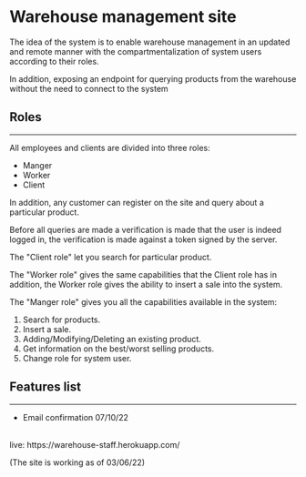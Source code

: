<h1>Warehouse management site</h1>
<p>The idea of the system is to enable warehouse management in an updated 
and remote manner with the compartmentalization of system users according to 
their roles.</p>
<p>In addition, exposing an endpoint for querying products from the warehouse without the need to connect to the system</p>

<h2>Roles</h2>
<hr>
<p>
All employees and clients are divided into three roles:
</p>
<ul><li>Manger</li><li>Worker</li><li>Client</li></ul>
<p>In addition, any customer can register on the site and query about a 
particular product.</p>
<p>Before all queries are made a verification is made that the user is indeed 
logged in, the verification is made against a token signed by the server.
</p>

<p>The "Client role" let you search for particular product.</p>
<p>The "Worker role" gives the same capabilities that the Client role 
has in addition, the Worker role gives the ability to insert a sale into the 
system.
</p>
<p>The "Manger role" gives you all the capabilities available in the system:</p>
<ol><li>Search for products.</li><li>Insert a 
sale.</li><li>Adding/Modifying/Deleting an 
existing product.</li><li>Get information on the best/worst selling products.
</li><li>Change role for system user.
</li></ol>

<h2>Features list</h2>
<hr>
<ul>
<li>Email confirmation 07/10/22</li>
</ul>

<br>
live: https://warehouse-staff.herokuapp.com/
<p>(The site is working as of 03/06/22)</p>

